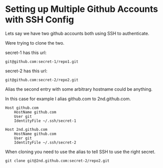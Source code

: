 # Setting up Multiple Github Accounts with SSH Config

Lets say we have two github accounts both using
SSH to authenticate. 

Were trying to clone the two.

secret-1 has this url:
```
git@github.com:secret-1/repo1.git
```

secret-2 has this url:
```
git@github.com:secret-2/repo2.git
```

Alias the second entry with some arbitrary hostname could be anything.

In this case for example I alias github.com to 2nd.github.com.

```
Host github.com
    HostName github.com
    User git
    IdentityFile ~/.ssh/secret-1

Host 2nd.github.com
    HostName github.com
    User git
    IdentityFile ~/.ssh/secret-2
```

When cloning you need to use the alias to tell SSH to use the right secret.


```
git clone git@2nd.github.com:secret-2/repo2.git
```